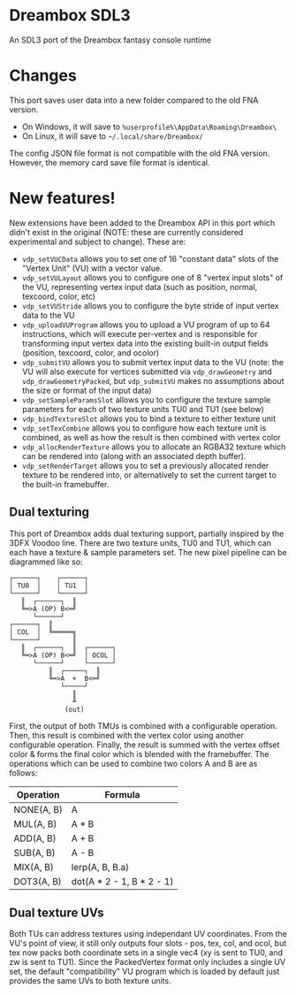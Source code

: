# Dreambox SDL3
An SDL3 port of the Dreambox fantasy console runtime

# Changes
This port saves user data into a new folder compared to the old FNA version.

- On Windows, it will save to `%userprofile%\AppData\Roaming\Dreambox\`
- On Linux, it will save to `~/.local/share/Dreambox/`

The config JSON file format is not compatible with the old FNA version. However, the memory card save file format is identical.

# New features!
New extensions have been added to the Dreambox API in this port which didn't exist in the original (NOTE: these are currently considered experimental and subject to change). These are:

- `vdp_setVUCData` allows you to set one of 16 "constant data" slots of the "Vertex Unit" (VU) with a vector value.
- `vdp_setVULayout` allows you to configure one of 8 "vertex input slots" of the VU, representing vertex input data (such as position, normal, texcoord, color, etc)
- `vdp_setVUStride` allows you to configure the byte stride of input vertex data to the VU
- `vdp_uploadVUProgram` allows you to upload a VU program of up to 64 instructions, which will execute per-vertex and is responsible for transforming input vertex data into the existing built-in output fields (position, texcoord, color, and ocolor)
- `vdp_submitVU` allows you to submit vertex input data to the VU (note: the VU will also execute for vertices submitted via `vdp_drawGeometry` and `vdp_drawGeometryPacked`, but `vdp_submitVU` makes no assumptions about the size or format of the input data)
- `vdp_setSampleParamsSlot` allows you to configure the texture sample parameters for each of two texture units TU0 and TU1 (see below)
- `vdp_bindTextureSlot` allows you to bind a texture to either texture unit
- `vdp_setTexCombine` allows you to configure how each texture unit is combined, as well as how the result is then combined with vertex color
- `vdp_allocRenderTexture` allows you to allocate an RGBA32 texture which can be rendered into (along with an associated depth buffer).
- `vdp_setRenderTarget` allows you to set a previously allocated render texture to be rendered into, or alternatively to set the current target to the built-in framebuffer.

## Dual texturing
This port of Dreambox adds dual texturing support, partially inspired by the 3DFX Voodoo line. There are two texture units, TU0 and TU1, which can each have a texture & sample parameters set.
The new pixel pipeline can be diagrammed like so:

```
┌──────┐    ┌──────┐
│ TU0  │    │ TU1  │
└──────┘    └──────┘
   ║  ┌──────┐  ║
   ╚═>A (OP) B<═╝
      └──────┘
┌──────┐  ║
│ COL  │  ╚═════╗
└──────┘        ║
   ║  ┌──────┐  ║  ┌──────┐
   ╚═>A (OP) B<═╝  │ OCOL │
      └──────┘     └──────┘
          ║  ┌─────┐  ║
          ╚═>A  +  B<═╝
             └─────┘
                ║
                ╨
              (out)
```

First, the output of both TMUs is combined with a configurable operation. Then, this result is combined with the vertex color using another configurable operation. Finally, the result is summed with the vertex offset color & forms the final color which is blended with the framebuffer.
The operations which can be used to combine two colors A and B are as follows:

| Operation     | Formula                   |
| ------------- | ------------------------- |
| NONE(A, B)    | A                         |
| MUL(A, B)     | A * B                     |
| ADD(A, B)     | A + B                     |
| SUB(A, B)     | A - B                     |
| MIX(A, B)     | lerp(A, B, B.a)           |
| DOT3(A, B)    | dot(A * 2 - 1, B * 2 - 1) |

## Dual texture UVs
Both TUs can address textures using independant UV coordinates. From the VU's point of view, it still only outputs four slots - pos, tex, col, and ocol, but tex now packs both coordinate sets in a single vec4 (xy is sent to TU0, and zw is sent to TU1). Since the PackedVertex format only includes a single UV set, the default "compatibility" VU program which is loaded by default just provides the same UVs to both texture units.
